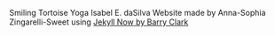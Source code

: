 Smiling Tortoise Yoga
Isabel E. daSilva
Website made by Anna-Sophia Zingarelli-Sweet
using [Jekyll Now by Barry Clark](https://github.com/barryclark/jekyll-now)
